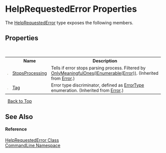 # HelpRequestedError Properties
 

The <a href="T_CommandLine_HelpRequestedError">HelpRequestedError</a> type exposes the following members.


## Properties
&nbsp;<table><tr><th></th><th>Name</th><th>Description</th></tr><tr><td>![Public property](media/pubproperty.gif "Public property")</td><td><a href="P_CommandLine_Error_StopsProcessing">StopsProcessing</a></td><td>
Tells if error stops parsing process. Filtered by <a href="M_CommandLine_ErrorExtensions_OnlyMeaningfulOnes">OnlyMeaningfulOnes(IEnumerable(Error))</a>.
 (Inherited from <a href="T_CommandLine_Error">Error</a>.)</td></tr><tr><td>![Public property](media/pubproperty.gif "Public property")</td><td><a href="P_CommandLine_Error_Tag">Tag</a></td><td>
Error type discriminator, defined as <a href="T_CommandLine_ErrorType">ErrorType</a> enumeration.
 (Inherited from <a href="T_CommandLine_Error">Error</a>.)</td></tr></table>&nbsp;
<a href="#helprequestederror-properties">Back to Top</a>

## See Also


#### Reference
<a href="T_CommandLine_HelpRequestedError">HelpRequestedError Class</a><br /><a href="N_CommandLine">CommandLine Namespace</a><br />
